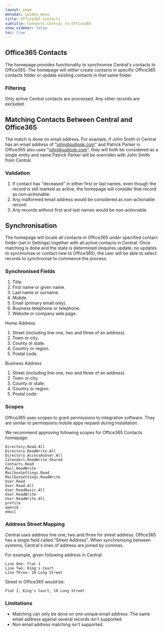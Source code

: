 ```yaml
---
layout: page
menubar: guides_menu
title: Office365 Contacts
subtitle: Connects Central to Office365
show_sidebar: false
toc: true
---
```


## Office365 Contacts ##

The homepage provides functionality to synchronise Central's contacts to Office365. The homepage will either create contacts in specific Office365 contacts folder or update existing contacts in that same folder.

### Filtering ###

Only active Central contacts are processed. Any other records are excluded.

## Matching Contacts Between Central and Office365 ##

The match is done on email address. For example, if John Smith in Central has an email address of "john@outlook.com" and Patrick Parker in Office365 also uses "john@outlook.com", they will both 
be considered as a single entity and name Patrick Parker will be overriden with John Smith from Central.

### Validation ###

1. If contact has "deceased" in either first or last names, even though the record is still marked as active, the homepage will consider that record as non-actionable.
1. Any malformed email address would be considered as non-actionable record. 
1. Any records without first and last names would be non-actionable.

## Synchronisation ##

The homepage will locate all contacts in Office365 under specified contact folder (set in Settings) together with all active contacts in Central. Once matching is done and the state is determined (requires update, no updates to synchronise or contact new to Office365), the user will be able to select records to synchronise to commence the process.

### Synchronised Fields ###

1. Title.
1. First name or given name.
1. Last name or surname.
1. Mobile.
1. Email (primary email only).
1. Business telephone or telephone.
1. Website or company web page.

Home Address

1. Street (including line one, two and three of an address).
1. Town or city.
1. County or state.
1. Country or region.
1. Postal code.

Business Address
1. Street (including line one, two and three of an address).
1. Town or city.
1. County or state.
1. Country or region.
1. Postal code.

### Scopes ###

Office365 uses scopes to grant permissions to integration software. They are similar to permissions mobile apps request during installation.

We recommend approving following scopes for Office365 Contacts homepage:

```
Directory.Read.All
Directory.ReadWrite.All
Directory.AccessAsUser.All
Calendars.ReadWrite.Shared
Contacts.Read
Mail.ReadWrite
MailboxSettings.Read
MailboxSettings.ReadWrite
User.Read
User.Read.All
User.ReadBasic.All
User.ReadWrite
User.ReadWrite.All
profile
openid
email
```

### Address Street Mapping ###

Central uses address line one, two and three for street address. Office365 has a single field called "Street Address". When synchronising between systems, Central's lines of address are joined by commas.

For example, given following address in Central:
```
Line One: Flat 1
Line Two: King's Court
Line Three: 10 Long Street
```

Street in Office365 would be:
```
Flat 1, King's Court, 10 Long Street
```

### Limitations ###

* Matching can only be done on one unique email address. The same email address against several records isn't supported.
* Non email address matching isn't supported.